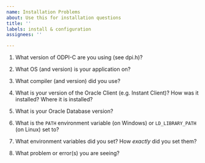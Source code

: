 ```yaml
---
name: Installation Problems
about: Use this for installation questions
title: ''
labels: install & configuration
assignees: ''

---
```


<!--

Thank you for using ODPI-C.

Do these before creating a new issue:

    If you are installing a driver like cx_Oracle, node-oracledb, godror, or any other driver that uses ODPI-C then open an issue on the driver's issue page.

    Review the user manual: https://oracle.github.io/odpi/doc/index.html

    If you have a `DPI-1047`, `DPI-1050` or `DPI-1072` error, re-review the link above.

    Google any errors.

Then please answer these questions so we can help you.

GitHub issues that are not updated for a month may be automatically closed.  Feel free to update them at any time.

-->

1. What version of ODPI-C are you using (see dpi.h)?

2. What OS (and version) is your application on?

3. What compiler (and version) did you use?

4. What is your version of the Oracle Client (e.g. Instant Client)?  How was it installed?  Where it is installed?

5. What is your Oracle Database version?

6. What is the `PATH` environment variable (on Windows) or `LD_LIBRARY_PATH` (on Linux) set to?

7. What environment variables did you set?  How *exactly* did you set them?

8. What problem or error(s) you are seeing?
